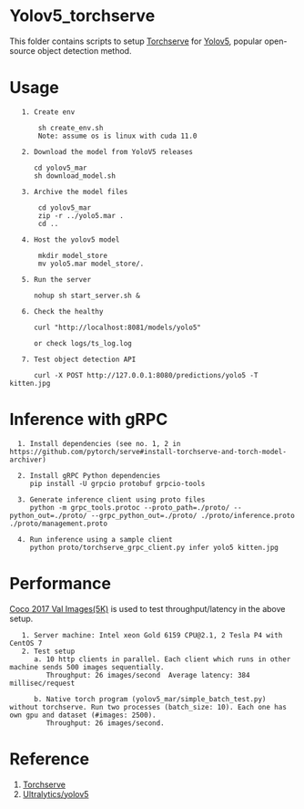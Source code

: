Yolov5_torchserve
====

This folder contains scripts to setup [Torchserve](https://github.com/pytorch/serve) for [Yolov5](https://github.com/ultralytics/yolov5), popular open-source object detection method.

Usage
===========

       1. Create env

           sh create_env.sh
           Note: assume os is linux with cuda 11.0 

       2. Download the model from YoloV5 releases
          
          cd yolov5_mar
          sh download_model.sh

       3. Archive the model files

           cd yolov5_mar
           zip -r ../yolo5.mar .
           cd ..

       4. Host the yolov5 model

           mkdir model_store
           mv yolo5.mar model_store/.

       5. Run the server
          
          nohup sh start_server.sh &

       6. Check the healthy
         
          curl "http://localhost:8081/models/yolo5"

          or check logs/ts_log.log

       7. Test object detection API

          curl -X POST http://127.0.0.1:8080/predictions/yolo5 -T kitten.jpg

Inference with gRPC
==========

      1. Install dependencies (see no. 1, 2 in https://github.com/pytorch/serve#install-torchserve-and-torch-model-archiver)

      2. Install gRPC Python dependencies
         pip install -U grpcio protobuf grpcio-tools

      3. Generate inference client using proto files
         python -m grpc_tools.protoc --proto_path=./proto/ --python_out=./proto/ --grpc_python_out=./proto/ ./proto/inference.proto ./proto/management.proto
         
      4. Run inference using a sample client 
         python proto/torchserve_grpc_client.py infer yolo5 kitten.jpg

Performance
===========

[Coco 2017 Val Images(5K)](https://cocodataset.org/#download) is used to test throughput/latency in the above setup.

       1. Server machine: Intel xeon Gold 6159 CPU@2.1, 2 Tesla P4 with CentOS 7
       2. Test setup
          a. 10 http clients in parallel. Each client which runs in other machine sends 500 images sequentially. 
             Throughput: 26 images/second  Average latency: 384 millisec/request

          b. Native torch program (yolov5_mar/simple_batch_test.py) without torchserve. Run two processes (batch_size: 10). Each one has own gpu and dataset (#images: 2500). 
             Throughput: 26 images/second.
          
Reference
===========

1. [Torchserve](https://pytorch.org/serve/)
2. [Ultralytics/yolov5](https://github.com/ultralytics/yolov5)
